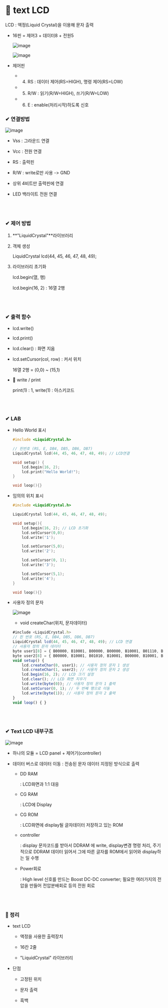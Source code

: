 # 📌 text LCD

LCD : 액정(Liquid Crystal)을 이용해 문자 출력

- 16핀 = 제어3 + 데이터8 + 전원5

    ![image](https://user-images.githubusercontent.com/54584063/84368010-00237780-ac10-11ea-9829-c7f1031a516a.png)

    ![image](https://user-images.githubusercontent.com/54584063/84368372-732cee00-ac10-11ea-90c8-1ce365ad7b56.png)

- 제어핀

    - 4. RS : 데이터 제어(RS=HIGH), 명령 제어(RS=LOW)

    - 5. R/W : 읽기(R/W=HIGH), 쓰기(R/W=LOW)

    - 6. E : enable(처리시작)하도록 신호

### ✔ 연결방법

![image](https://user-images.githubusercontent.com/54584063/84368828-0bc36e00-ac11-11ea-8167-861e4b184fd8.png)

- Vss : 그라운드 연결

- Vcc : 전원 연결

- RS : 출력핀

- R/W : write로만 사용 -> GND

- 상위 4비트만 출력핀에 연결

- LED 백라이트 전원 연결

<br><br>

### ✔ 제어 방법

1. **"LiquidCrystal"**라이브러리

2. 객체 생성

    LiquidCrystal lcd(44, 45, 46, 47, 48, 49);

3. 라이브러리 초기화

    lcd.begin(열, 행)

    lcd.begin(16, 2) : 16열 2행 


<br><br>

### ✔ 출력 함수

- lcd.write()

- lcd.print()

- lcd.clear() : 화면 지움

- lcd.setCursor(col, row) : 커서 위치

    16열 2행 = (0,0) ~ (15,1)

- 🔎 write / print

    print(1) : 1, write(1) : 아스키코드


<br><br>

### ✔ LAB

- Hello World 표시

    ```c
    #include <LiquidCrystal.h>

    // 핀번호 (RS, E, DB4, DB5, DB6, DB7)
    LiquidCrystal lcd(44, 45, 46, 47, 48, 49); // LCD연결

    void setup() {
        lcd.begin(16, 2);
        lcd.print("Hello World!");
    }

    void loop(){}
    ```
- 임의의 위치 표시

    ```c
    #include <LiquidCrystal.h>

    LiquidCrystal lcd(44, 45, 46, 47, 48, 49);

    void setup(){
        lcd.begin(16, 2); // LCD 초기화
        lcd.setCursor(0,0);
        lcd.write('1');

        lcd.setCursor(5,0);
        lcd.write('2');

        lcd.setCursor(0, 1);
        lcd.write('3');

        lcd.setCursor(5,1);
        lcd.write('4');
    }

    void loop(){}
    ```
- 사용자 정의 문자

    ![image](https://user-images.githubusercontent.com/54584063/84373409-7f687980-ac17-11ea-8b58-9126ee7c8ea1.png)

    - void createChar(위치, 문자데이터)

    ```js
    #include <LiquidCrystal.h>
    // 핀 번호 (RS, E, DB4, DB5, DB6, DB7) 
    LiquidCrystal lcd(44, 45, 46, 47, 48, 49); // LCD 연결
    // 사용자 정의 문자 데이터 
    byte user1[8] = { B00000, B10001, B00000, B00000, B10001, B01110, B00000, B00000 };
    byte user2[8] = { B00000, B10001, B01010, B10001, B00000, B10001, B01110, B00000 };
    void setup() {
        lcd.createChar(0, user1); // 사용자 정의 문자 1 생성 
        lcd.createChar(1, user2); // 사용자 정의 문자 2 생성
        lcd.begin(16, 2); // LCD 크기 설정
        lcd.clear(); // LCD 화면 지우기
        lcd.write(byte(0)); // 사용자 정의 문자 1 출력
        lcd.setCursor(0, 1); // 두 번째 행으로 이동
        lcd.write(byte(1)); // 사용자 정의 문자 2 출력
    }
    void loop() { }

    ```

<br><br>

### ✔ Text LCD 내부구조

![image](https://user-images.githubusercontent.com/54584063/84373698-e6862e00-ac17-11ea-8f62-7fa22979ce86.png)

- 하나의 모듈 = LCD panel + 제어기(controller)

- 데이터 버스로 데이터 이동 : 전송된 문자 데이터 지정된 방식으로 출력

    - DD RAM

        : LCD화면과 1:1 대응
    - CG RAM

        : LCD에 Display
    
    - CG ROM

        : LCD화면에 display될 글자데이터 저장하고 있는 ROM
    
    - controller

        : display 문자코드를 받아서 DDRAM 에 write, display변경 명령 처리, 주기적으로 DDRAM 데이터 읽어서
        그에 따른 글자를 ROM에서 읽어와 display하는 일 수행
    
    - Power회로

        : High level 신호를 만드는 Boost DC-DC converter; 필요한 여러가지의 전압을 만들어 전압분배회로 등의
        전원 회로


<br><br>

### 🔎 정리

- text LCD

    - 액정을 사용한 출력장치

    - 16칸 2줄

    - "LiquidCrystal" 라이브러리

- 단점

    - 고정된 위치

    - 문자 출력

    - 흑백